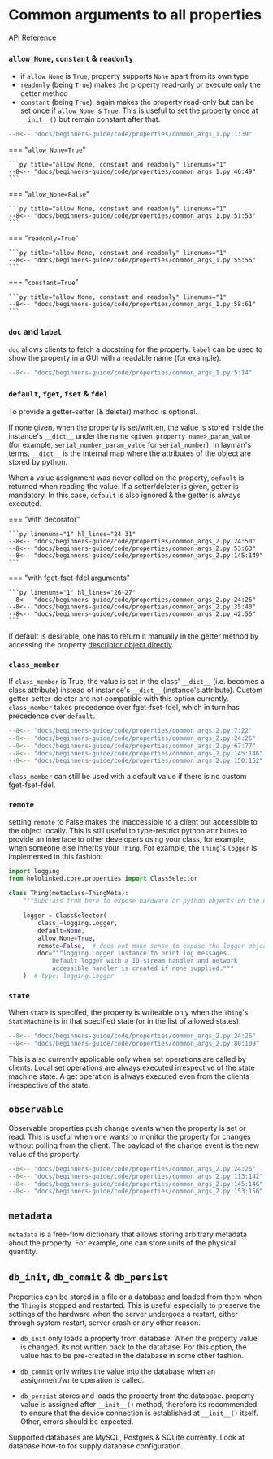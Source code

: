 # Common arguments to all properties

[API Reference](../../../api-reference/property/index.md)

### `allow_None`, `constant` & `readonly`

- if `allow_None` is `True`, property supports `None` apart from its own type
- `readonly` (being `True`) makes the property read-only or execute only the getter method
- `constant` (being `True`), again makes the property read-only but can be set once if `allow_None` is `True`.
  This is useful to set the property once at `__init__()` but remain constant after that.

```py title="allow None, constant and readonly" linenums="1" hl_lines="11 19 27 28 36"
--8<-- "docs/beginners-guide/code/properties/common_args_1.py:1:39"
```

=== "`allow_None=True`"

    ```py title="allow None, constant and readonly" linenums="1"
    --8<-- "docs/beginners-guide/code/properties/common_args_1.py:46:49"
    ```

=== "`allow_None=False`"

    ```py title="allow None, constant and readonly" linenums="1"
    --8<-- "docs/beginners-guide/code/properties/common_args_1.py:51:53"
    ```

=== "`readonly=True`"

    ```py title="allow None, constant and readonly" linenums="1"
    --8<-- "docs/beginners-guide/code/properties/common_args_1.py:55:56"
    ```

=== "`constant=True`"

    ```py title="allow None, constant and readonly" linenums="1"
    --8<-- "docs/beginners-guide/code/properties/common_args_1.py:58:61"
    ```

### `doc` and `label`

`doc` allows clients to fetch a docstring for the property. `label` can be used to show the property
in a GUI with a readable name (for example).

```py title="allow None, constant and readonly" linenums="1" hl_lines="8-9"
--8<-- "docs/beginners-guide/code/properties/common_args_1.py:5:14"
```

### `default`, `fget`, `fset` & `fdel`

To provide a getter-setter (& deleter) method is optional.

If none given, when the property is set/written, the value is stored inside the instance's `__dict__` under the name `<given property name>_param_value`
(for example, `serial_number_param_value` for `serial_number`). In layman's terms, `__dict__` is the internal map where the attributes of the object are stored by python.

When a value assignment was never called on the property, `default` is returned when reading the value. If a setter/deleter is given, getter is mandatory. In this case, `default` is also ignored & the getter is always executed.

=== "with decorator"

    ```py linenums="1" hl_lines="24 31"
    --8<-- "docs/beginners-guide/code/properties/common_args_2.py:24:50"
    --8<-- "docs/beginners-guide/code/properties/common_args_2.py:53:63"
    --8<-- "docs/beginners-guide/code/properties/common_args_2.py:145:149"
    ```

=== "with fget-fset-fdel arguments"

    ```py linenums="1" hl_lines="26-27"
    --8<-- "docs/beginners-guide/code/properties/common_args_2.py:24:26"
    --8<-- "docs/beginners-guide/code/properties/common_args_2.py:35:40"
    --8<-- "docs/beginners-guide/code/properties/common_args_2.py:42:56"
    ```

If default is desirable, one has to return it manually in the getter method by accessing the property [descriptor object directly](../#__codelineno-2-15).

### `class_member`

If `class_member` is True, the value is set in the class' `__dict__` (i.e. becomes a class attribute)
instead of instance's `__dict__` (instance's attribute).
Custom getter-setter-deleter are not compatible with this option currently. `class_member` takes precedence over fget-fset-fdel,
which in turn has precedence over `default`.

```py title="class member" linenums="1" hl_lines="26"
--8<-- "docs/beginners-guide/code/properties/common_args_2.py:7:22"
--8<-- "docs/beginners-guide/code/properties/common_args_2.py:24:26"
--8<-- "docs/beginners-guide/code/properties/common_args_2.py:67:77"
--8<-- "docs/beginners-guide/code/properties/common_args_2.py:145:146"
--8<-- "docs/beginners-guide/code/properties/common_args_2.py:150:152"
```

`class_member` can still be used with a default value if there is no custom fget-fset-fdel.

### `remote`

setting `remote` to False makes the inaccessible to a client but accessible to the object locally. This is still useful to type-restrict python attributes to provide an interface to other developers using your class, for example, when someone else inherits your `Thing`. For example, the `Thing`'s `logger` is implemented in this fashion:

```py title="local properties" linenums="1" hl_lines="11"
import logging
from hololinked.core.properties import ClassSelector

class Thing(metaclass=ThingMeta):
    """Subclass from here to expose hardware or python objects on the network"""

    logger = ClassSelector(
        class_=logging.Logger,
        default=None,
        allow_None=True,
        remote=False,  # does not make sense to expose the logger object, its not serializable
        doc="""logging.Logger instance to print log messages.
            Default logger with a IO-stream handler and network
            accessible handler is created if none supplied."""
    )  # type: logging.Logger
```

### `state`

When `state` is specifed, the property is writeable only when the `Thing`'s `StateMachine` is in that specified state (or
in the list of allowed states):

```py title="state machine state" linenums="1" hl_lines="22"
--8<-- "docs/beginners-guide/code/properties/common_args_2.py:24:26"
--8<-- "docs/beginners-guide/code/properties/common_args_2.py:80:109"
```

This is also currently applicable only when set operations are called by clients. Local set operations are always executed irrespective of the state machine state. A get operation is always executed even from the clients irrespective of the state.

## `observable`

Observable properties push change events when the property is set or read. This is useful when one wants to monitor the
property for changes without polling from the client. The payload of the change event is the new value of the property.

```py title="observable" linenums="1" hl_lines="29"
--8<-- "docs/beginners-guide/code/properties/common_args_2.py:24:26"
--8<-- "docs/beginners-guide/code/properties/common_args_2.py:113:142"
--8<-- "docs/beginners-guide/code/properties/common_args_2.py:145:146"
--8<-- "docs/beginners-guide/code/properties/common_args_2.py:153:156"
```

## `metadata`

`metadata` is a free-flow dictionary that allows storing arbitrary metadata about the property. For example, one can store units of the physical
quantity.

## `db_init`, `db_commit` & `db_persist`

Properties can be stored in a file or a database and loaded from them when the `Thing` is stopped and restarted. This is useful especially to preserve the settings of the hardware when the server undergoes a restart, either through system restart, server crash or any other reason.

- `db_init` only loads a property from database. When the property value is changed, its not written back to the database.
  For this option, the value has to be pre-created in the database in some other fashion.

- `db_commit` only writes the value into the database when an assignment/write operation is called.

- `db_persist` stores and loads the property from the database. property value is assigned after `__init__()` method, therefore its recommended to ensure that the device connection is established at `__init__()` itself. Other, errors should be expected.

Supported databases are MySQL, Postgres & SQLite currently. Look at database how-to for supply database configuration.
